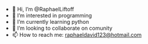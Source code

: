- 👋 Hi, I’m @RaphaelLiftoff
- 👀 I’m interested in programming
- 🌱 I’m currently learning python
- 💞️ I’m looking to collaborate on comunity
- 📫 How to reach me: raphaeldavid123@hotmail.com

<!---
RaphaelLiftoff/RaphaelLiftoff is a ✨ special ✨ repository because its `README.md` (this file) appears on your GitHub profile.
You can click the Preview link to take a look at your changes.
--->
